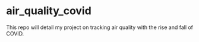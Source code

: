 # air_quality_covid
This repo will detail my project on tracking air quality with the rise and fall of COVID.
